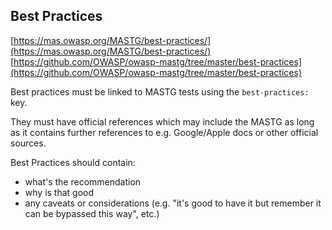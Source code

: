 ## Best Practices

[https://mas.owasp.org/MASTG/best-practices/](https://mas.owasp.org/MASTG/best-practices/)
[https://github.com/OWASP/owasp-mastg/tree/master/best-practices](https://github.com/OWASP/owasp-mastg/tree/master/best-practices) 

Best practices must be linked to MASTG tests using the  `best-practices:` key.

They must have official references which may include the MASTG as long as it contains further references to e.g. Google/Apple docs or other official sources.

Best Practices should contain:

* what's the recommendation
* why is that good
* any caveats or considerations (e.g. "it's good to have it but remember it can be bypassed this way", etc.)